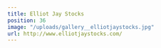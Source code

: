 ```yaml
---
title: Elliot Jay Stocks
position: 36
image: "/uploads/gallery__elliotjaystocks.jpg"
url: http://www.elliotjaystocks.com/
---
```


